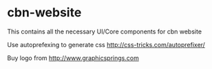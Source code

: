 cbn-website
===========

This contains all the necessary UI/Core components for cbn website

Use autoprefexing to generate css
http://css-tricks.com/autoprefixer/

Buy logo from
http://www.graphicsprings.com
